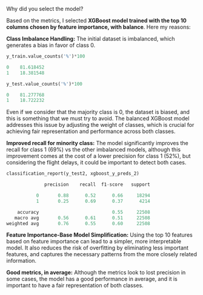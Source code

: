 Why did you select the model?

Based on the metrics, I selected **XGBoost model trained with the top 10 columns chosen by feature importance, with balance**. Here my reasons:

**Class Imbalance Handling:** The initial dataset is imbalanced, which generates a bias in favor of class 0.

```python
y_train.value_counts('%')*100

0    81.618452
1    18.381548

y_test.value_counts('%')*100

0    81.277768
1    18.722232
```

Even if we consider that the majority class is 0, the dataset is biased, and this is something that we must try to avoid. The balanced
XGBoost model addresses this issue by adjusting the weight of classes, which is crucial for achieving fair representation and performance across both classes.

**Improved recall for minority class:** The model significantly improves the recall for class 1 (69%) vs the other imbalanced models,
although this improvement comes at the cost of a lower precision for class 1 (52%), but considering the flight delays, it could be important to detect both cases.

```python
classification_report(y_test2, xgboost_y_preds_2)

              precision    recall  f1-score   support

           0       0.88      0.52      0.66     18294
           1       0.25      0.69      0.37      4214

    accuracy                           0.55     22508
   macro avg       0.56      0.61      0.51     22508
weighted avg       0.76      0.55      0.60     22508

```

**Feature Importance-Base Model Simplification:** Using the top 10 features based on feature importance
can lead to a simpler, more interpretable model. It also reduces the risk of overfitting by eliminating
less important features, and captures the necessary patterns from the more closely related information.

**Good metrics, in average:** Although the metrics look to lost precision in some cases, the model has a good performance in average,
and it is important to have a fair representation of both classes.

